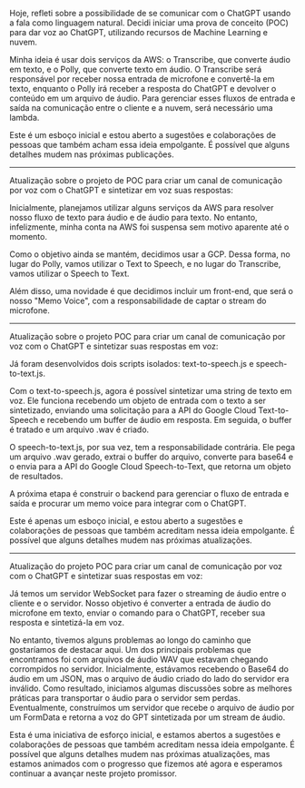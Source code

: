 Hoje, refleti sobre a possibilidade de se comunicar com o ChatGPT usando a fala como linguagem natural. Decidi iniciar uma prova de conceito (POC) para dar voz ao ChatGPT, utilizando recursos de Machine Learning e nuvem.

Minha ideia é usar dois serviços da AWS: o Transcribe, que converte áudio em texto, e o Polly, que converte texto em áudio. O Transcribe será responsável por receber nossa entrada de microfone e convertê-la em texto, enquanto o Polly irá receber a resposta do ChatGPT e devolver o conteúdo em um arquivo de áudio. Para gerenciar esses fluxos de entrada e saída na comunicação entre o cliente e a nuvem, será necessário uma lambda.

Este é um esboço inicial e estou aberto a sugestões e colaborações de pessoas que também acham essa ideia empolgante. É possível que alguns detalhes mudem nas próximas publicações.



---------




Atualização sobre o projeto de POC para criar um canal de comunicação por voz com o ChatGPT e sintetizar em voz suas respostas:

Inicialmente, planejamos utilizar alguns serviços da AWS para resolver nosso fluxo de texto para áudio e de áudio para texto. No entanto, infelizmente, minha conta na AWS foi suspensa sem motivo aparente até o momento.

Como o objetivo ainda se mantém, decidimos usar a GCP. Dessa forma, no lugar do Polly, vamos utilizar o Text to Speech, e no lugar do Transcribe, vamos utilizar o Speech to Text.

Além disso, uma novidade é que decidimos incluir um front-end, que será o nosso "Memo Voice", com a responsabilidade de captar o stream do microfone.


-------------

Atualização sobre o projeto POC para criar um canal de comunicação por voz com o ChatGPT e sintetizar suas respostas em voz:

Já foram desenvolvidos dois scripts isolados: text-to-speech.js e speech-to-text.js. 

Com o text-to-speech.js, agora é possível sintetizar uma string de texto em voz. Ele funciona recebendo um objeto de entrada com o texto a ser sintetizado, enviando uma solicitação para a API do Google Cloud Text-to-Speech e recebendo um buffer de áudio em resposta. Em seguida, o buffer é tratado e um arquivo .wav é criado.

O speech-to-text.js, por sua vez, tem a responsabilidade contrária. Ele pega um arquivo .wav gerado, extrai o buffer do arquivo, converte para base64 e o envia para a API do Google Cloud Speech-to-Text, que retorna um objeto de resultados.

A próxima etapa é construir o backend para gerenciar o fluxo de entrada e saída e procurar um memo voice para integrar com o ChatGPT.

Este é apenas um esboço inicial, e estou aberto a sugestões e colaborações de pessoas que também acreditam nessa ideia empolgante. É possível que alguns detalhes mudem nas próximas atualizações.


---------------


Atualização do projeto POC para criar um canal de comunicação por voz com o ChatGPT e sintetizar suas respostas em voz:

Já temos um servidor WebSocket para fazer o streaming de áudio entre o cliente e o servidor. Nosso objetivo é converter a entrada de áudio do microfone em texto, enviar o comando para o ChatGPT, receber sua resposta e sintetizá-la em voz.

No entanto, tivemos alguns problemas ao longo do caminho que gostaríamos de destacar aqui. Um dos principais problemas que encontramos foi com arquivos de áudio WAV que estavam chegando corrompidos no servidor. Inicialmente, estávamos recebendo o Base64 do áudio em um JSON, mas o arquivo de áudio criado do lado do servidor era inválido. Como resultado, iniciamos algumas discussões sobre as melhores práticas para transportar o áudio para o servidor sem perdas. Eventualmente, construímos um servidor que recebe o arquivo de áudio por um FormData e retorna a voz do GPT sintetizada por um stream de áudio.

Esta é uma iniciativa de esforço inicial, e estamos abertos a sugestões e colaborações de pessoas que também acreditam nessa ideia empolgante. É possível que alguns detalhes mudem nas próximas atualizações, mas estamos animados com o progresso que fizemos até agora e esperamos continuar a avançar neste projeto promissor.

